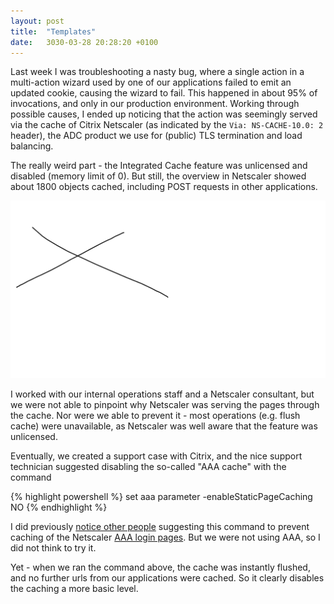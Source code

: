 ```yaml
---
layout: post
title:  "Templates"
date:   3030-03-28 20:28:20 +0100
---
```

Last week I was troubleshooting a nasty bug, where a single action in a multi-action wizard used by one of our applications failed to emit an updated cookie, causing the wizard to fail. This happened in about 95% of invocations, and only in our production environment.
Working through possible causes, I ended up noticing that the action was seemingly served via the cache of Citrix Netscaler (as indicated by the `Via: NS-CACHE-10.0: 2` header), the ADC product we use for (public) TLS termination and load balancing.

The really weird part - the Integrated Cache feature was unlicensed and disabled (memory limit of 0). But still, the overview in Netscaler showed about 1800 objects cached, including POST requests in other applications.

![](/assets/images/test.png)

I worked with our internal operations staff and a Netscaler consultant, but we were not able to pinpoint why Netscaler was serving the pages through the cache. Nor were we able to prevent it - most operations (e.g. flush cache) were unavailable, as Netscaler was well aware that the feature was unlicensed.

Eventually, we created a support case with Citrix, and the nice support technician suggested disabling the so-called "AAA cache" with the command

{% highlight powershell %}
set aaa parameter -enableStaticPageCaching NO
{% endhighlight %}

I did previously [notice other people](https://discussions.citrix.com/topic/388657-netscaler-caches-files-even-if-integrated-cache-is-not-licensed-disabled/) suggesting this command to prevent caching of the Netscaler [AAA login pages](https://docs.citrix.com/en-us/netscaler/12/aaa-tm/ns-aaa-how-it-works-con.html). But we were not using AAA, so I did not think to try it.

Yet - when we ran the command above, the cache was instantly flushed, and no further urls from our applications were cached. So it clearly disables the caching a more basic level.
